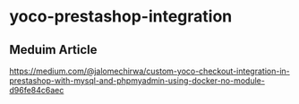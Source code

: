 # yoco-prestashop-integration

## Meduim Article
https://medium.com/@jalomechirwa/custom-yoco-checkout-integration-in-prestashop-with-mysql-and-phpmyadmin-using-docker-no-module-d96fe84c6aec
